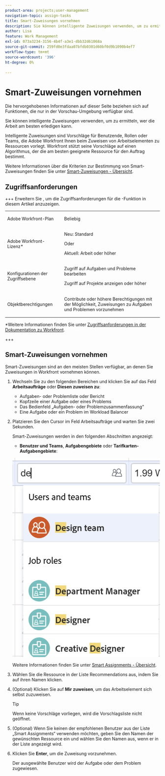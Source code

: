 ```yaml
---
product-area: projects;user-management
navigation-topic: assign-tasks
title: Smart-Zuweisungen vornehmen
description: Sie können intelligente Zuweisungen verwenden, um zu ermitteln, wer die Arbeit am besten erledigen kann. Intelligente Zuweisungen sind Vorschläge für Benutzende, Rollen oder Teams, die Adobe Workfront Ihnen vorstellt, wenn Sie Ressourcen Arbeitselemente auf der Grundlage eines Algorithmus zuweisen, der die am besten geeignete Ressource für den Auftrag bestimmt. Informationen zu Smart-Zuweisungen finden Sie unter Smart-Zuweisungen - Übersicht .
author: Lisa
feature: Work Management
exl-id: 073a3234-3156-4b4f-a3e1-dbb32d61068a
source-git-commit: 259fd0e3fdaa07bfdb0301d60bf0d9b1090b4ef7
workflow-type: tm+mt
source-wordcount: '396'
ht-degree: 0%

---
```


# Smart-Zuweisungen vornehmen

<!--Audited: 07/2024-->

<!--keep the yellow around the Rate card job roles and the Preview intro for those-->

<span class="preview">Die hervorgehobenen Informationen auf dieser Seite beziehen sich auf Funktionen, die nur in der Vorschau-Umgebung verfügbar sind.</span>

<!--<span class="preview">For information about fast releases, see [Enable or disable fast releases for your organization](/help/quicksilver/administration-and-setup/set-up-workfront/configure-system-defaults/enable-fast-release-process.md).</span>

<span class="preview"> This functionality will be removed from the Production environment for customers who enabled fast release with the 25.1 release in January 2025. For information about the 25.1 release, see [First Quarter 2025 release overview](/help/quicksilver/product-announcements/product-releases/25-q1-release-activity/25-q1-release-overview.md). -->

Sie können intelligente Zuweisungen verwenden, um zu ermitteln, wer die Arbeit am besten erledigen kann.

Intelligente Zuweisungen sind Vorschläge für Benutzende, Rollen oder Teams, die Adobe Workfront Ihnen beim Zuweisen von Arbeitselementen zu Ressourcen vorlegt. Workfront stützt seine Vorschläge auf einen Algorithmus, der die am besten geeignete Ressource für den Auftrag bestimmt.

<!--<span class="preview">There are two separate algorithms in Workfront that calculate smart assignments that work differently for tasks and for issues.</span> -->

Weitere Informationen über die Kriterien zur Bestimmung von Smart-Zuweisungen finden Sie unter [Smart-Zuweisungen - Übersicht](/help/quicksilver/manage-work/tasks/assign-tasks/smart-assignments.md).

## Zugriffsanforderungen

+++ Erweitern Sie , um die Zugriffsanforderungen für die -Funktion in diesem Artikel anzuzeigen.

<table style="table-layout:auto"> 
 <col> 
 <col> 
 <tbody> 
  <tr> 
   <td role="rowheader">Adobe Workfront-Plan</td> 
   <td> <p>Beliebig</p> </td> 
  </tr> 
  <tr> 
   <td role="rowheader">Adobe Workfront-Lizenz*</td> 
   <td> <p>Neu: Standard</p>
      Oder
      <p>Aktuell: Arbeit oder höher</p> </td> 
  </tr> 
  <tr> 
   <td role="rowheader">Konfigurationen der Zugriffsebene</td> 
   <td> <p>Zugriff auf Aufgaben und Probleme bearbeiten</p> <p>Zugriff auf Projekte anzeigen oder höher</p>  </td> 
  </tr> 
  <tr> 
   <td role="rowheader">Objektberechtigungen</td> 
   <td> <p>Contribute oder höhere Berechtigungen mit der Möglichkeit, Zuweisungen zu Aufgaben und Problemen vorzunehmen</p> </td> 
  </tr> 
 </tbody> 
</table>

*Weitere Informationen finden Sie unter [Zugriffsanforderungen in der Dokumentation zu Workfront](/help/quicksilver/administration-and-setup/add-users/access-levels-and-object-permissions/access-level-requirements-in-documentation.md).

+++

## Smart-Zuweisungen vornehmen

Smart-Zuweisungen sind an den meisten Stellen verfügbar, an denen Sie Zuweisungen in Workfront vornehmen können.

1. Wechseln Sie zu den folgenden Bereichen und klicken Sie auf das Feld **Arbeitsaufträge** oder **Diesen zuweisen zu**:

   * Aufgaben- oder Problemliste oder Bericht
   * Kopfzeile einer Aufgabe oder eines Problems
   * Das Bedienfeld „Aufgaben- oder Problemzusammenfassung“
   * Eine Aufgabe oder ein Problem im Workload Balancer
     <!--* <span class="preview">A New Task</span> or New Issue box, as you add <span class="preview">a new task</span> or issue to a project-->

1. Platzieren Sie den Cursor im Feld Arbeitsaufträge und warten Sie zwei Sekunden.

   <!--For issues, the smart assignments display in the following sections: 
      * **Users and teams**
      * **Job roles**
        ![](assets/smart-assignments-issue-header.png)-->

   Smart-Zuweisungen werden in den folgenden Abschnitten angezeigt<!--, depending on which phase of the algorithm's calculation identified the assignments-->:

   <!--* <span class="preview">**Suggested assignments**: Displays assignments identified in the first phase of the task smart assignment algorithm.</span> -->
   * **Benutzer und Teams**, **Aufgabengebiete** oder <span class="preview">**Tarifkarten-Aufgabengebiete**</span>: <!--Assignments identified in the second phase of the task smart assignment's algorithm calculation.-->

   ![](assets/smart-assignments-task-list.png)

   Weitere Informationen finden Sie unter [Smart Assignments - Übersicht](../../../manage-work/tasks/assign-tasks/smart-assignments.md).

1. Wählen Sie die Ressource in der Liste Recommendations aus, indem Sie auf ihren Namen klicken.

1. (Optional) Klicken Sie auf **Mir zuweisen**, um das Arbeitselement sich selbst zuzuweisen.

   >[!TIP]
   >
   >Wenn keine Vorschläge vorliegen, wird die Vorschlagsliste nicht geöffnet.

1. (Optional) Wenn Sie keinen der empfohlenen Benutzer aus der Liste „Smart Assignments“ verwenden möchten, geben Sie den Namen der gewünschten Ressource ein und wählen Sie den Namen aus, wenn er in der Liste angezeigt wird.
1. Klicken Sie **Enter**, um die Zuweisung vorzunehmen.

   Der ausgewählte Benutzer wird der Aufgabe oder dem Problem zugewiesen.
